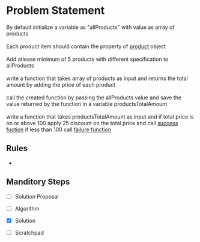 # Problem Statement

By default initialize a variable as "allProducts" with value as array of products
\
\
Each product item should contain the property of [product](https://github.com/AzrMohammed/TFS_PROG_L01/blob/abb463c7bf6a1c7c68f1c3cd63c31088ea7a2b18/PROG/P02/02%20Data%20&%20Variable%20Types/07%20Exercises/L1-01-Product-Specification/01%20Problem%20Statement.md) object
\
\
Add atlease minimum of 5 products with different specification to allProducts
\
\
write a function that takes array of products as input and returns the total amount by adding the price of each product
\
\
call the created function by passing the allProducts value and save the value returned by the function in a variable productsTotalAmount
\
\
write a function that takes productsTotalAmount as input and if total price is on or above 100 apply 25 discount on the total price and call [success fuction](https://github.com/AzrMohammed/TFS_PROG_L01/blob/e3886a214cde085bf18f7e48458147fcb9b92df8/PROG/P02/03%20Functions%20P01/07%20Exercises/L1-02-Function-To-Print-Success/01%20Problem%20Statement.md) if less than 100 call [failure function](https://github.com/AzrMohammed/TFS_PROG_L01/blob/e3886a214cde085bf18f7e48458147fcb9b92df8/PROG/P02/03%20Functions%20P01/07%20Exercises/L1-01-Function-To-Print-Failure/01%20Problem%20Statement.md)


## Rules
-

## Manditory Steps

- [ ] Solution Proposal
- [ ] Algorithm
- [x] Solution
- [ ] Scratchpad

